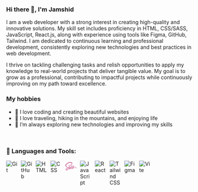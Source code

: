 ### Hi there 👋, I'm Jamshid

I am a web developer with a strong interest in creating high-quality and innovative solutions. My skill set includes proficiency in HTML, CSS/SASS, JavaScript, React.js, along with experience using tools like Figma, GitHub, Tailwind. I am dedicated to continuous learning and professional development, consistently exploring new technologies and best practices in web development.

I thrive on tackling challenging tasks and relish opportunities to apply my knowledge to real-world projects that deliver tangible value. My goal is to grow as a professional, contributing to impactful projects while continuously improving on my path toward excellence.

### My hobbies

- 💪 I love coding and creating beautiful websites
- 🎨 I love traveling, hiking in the mountains, and enjoying life
- 🚀 I’m always exploring new technologies and improving my skills

<br/>

### 🧰 Languages and Tools:

 <img align="left" alt="Git" width="30px" style="padding-right:10px;" src="https://cdn.jsdelivr.net/gh/devicons/devicon/icons/git/git-original.svg" />
 <img align="left" alt="GitHub" width="30px" style="padding-right:10px;" src="https://cdn.icon-icons.com/icons2/3685/PNG/512/github_logo_icon_229278.png" />
 <img align="left" alt="HTML" width="30px" style="padding-right:10px;" src="https://cdn.jsdelivr.net/gh/devicons/devicon/icons/html5/html5-plain.svg" />
 <img align="left" alt="CSS" width="30px" style="padding-right:10px;" src="https://cdn.jsdelivr.net/gh/devicons/devicon/icons/css3/css3-plain.svg" />
 <img align="left" alt="SASS" width="30px" style="padding-right:10px;" src="https://raw.githubusercontent.com/github/explore/80688e429a7d4ef2fca1e82350fe8e3517d3494d/topics/sass/sass.png" />
 <img align="left" alt="JavaScript" width="30px" style="padding-right:10px;" src="https://cdn.jsdelivr.net/gh/devicons/devicon/icons/javascript/javascript-plain.svg" />
 <img align="left" alt="React" width="30px" style="padding-right:10px;" src="https://cdn.jsdelivr.net/gh/devicons/devicon/icons/react/react-original.svg" />
 <img align="left" alt="Tailwind CSS" width="30px" style="padding-right:10px;" src="https://cdn.jsdelivr.net/gh/devicons/devicon/icons/tailwindcss/tailwindcss-original.svg" />
 <img align="left" alt="Figma" width="30px" style="padding-right:10px;" src="https://cdn.jsdelivr.net/gh/devicons/devicon/icons/figma/figma-original.svg" />
 <img align="left" alt="Vite" width="30px" style="padding-right:10px;" src="https://cdn.jsdelivr.net/gh/devicons/devicon/icons/vitejs/vitejs-original.svg" />

<br />
<br />

